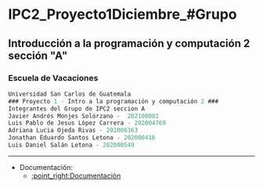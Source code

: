 # IPC2_Proyecto1Diciembre_#Grupo
## Introducción a la programación y computación 2 sección "A"
### Escuela de Vacaciones

```js
Universidad San Carlos de Guatemala
### Proyecto 1 - Intro a la programación y computación 2 ###
Integrantes del Grupo de IPC2 seccion A
Javier Andrés Monjes Solórzano -  202100081
Luis Pablo de Jesus López Carrera - 202004769
Adriana Lucia Ojeda Rivas - 202000363
Jonathan Eduardo Santos Letona - 202000416
Luis Daniel Salán Letona - 202000549
```
---

<ul>
  <li>Documentación:
    <ul>
       <li><a href="https://github.com/javieer24/IPC2_Proyecto1Diciembre_-Grupo/tree/main/Documentaci%C3%B3n" target="_blank">:point_right:Documentación</a></li>
    </ul>
  </li>
</ul>